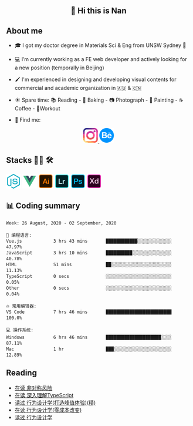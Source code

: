 <h2 align="center">👋 Hi this is Nan</h2>

## About me

- 🎓 I got my doctor degree in Materials Sci & Eng from UNSW Sydney :koala:

- :computer: I’m currently working as a FE web developer and actively looking for a new position (temporally in Beijing)

- :paintbrush: I'm experienced in designing and developing visual contents for commercial and academic organization in :australia: & :cn:

- :sunny: Spare time: :books: Reading - :bread: Baking - :camera: Photograph - :art: Painting - :coffee: Coffee - 💪Workout

- 💬 Find me:
<div align="center">
<a href="https://www.instagram.com/divetothesea/">

<img src="https://raw.githubusercontent.com/southchen/southchen/master/assets/instagram.svg" height="40em"  alt="divetothesea instagram"/>
</a>
<a href="https://www.behance.net/southchen">
<img src="https://raw.githubusercontent.com/southchen/southchen/master/assets/Behance.svg" height="40em"  alt="behance"/>
</a>
</div>

## Stacks 👨‍💻 🛠

<p align='left'>
<div style="display:inline-block">
<img src="https://raw.githubusercontent.com/southchen/southchen/master/assets/JavaScript.svg" height="40em"  alt="javascript"/>
<img src="https://raw.githubusercontent.com/southchen/southchen/master/assets/Vue.svg" height="40em"  alt="vue"/>
<img src="https://raw.githubusercontent.com/southchen/southchen/master/assets/Adobe Ai.svg" height="40em"  alt="adobe ai"/>
<img src="https://raw.githubusercontent.com/southchen/southchen/master/assets/Adobe Lr.svg" height="40em"  alt="adobe lr"/>
<img src="https://raw.githubusercontent.com/southchen/southchen/master/assets/Adobe Ps.svg" height="40em"  alt="adobe Ps"/>
<img src="https://raw.githubusercontent.com/southchen/southchen/master/assets/Adobe Xd.svg" height="40em"  alt="adobe Xd"/>
</div>
</p>

## 📊 Coding summary

<!--START_SECTION:waka-->
```text
Week: 26 August, 2020 - 02 September, 2020

💬 编程语言: 
Vue.js            3 hrs 43 mins       ████████████░░░░░░░░░░░░░   47.97% 
JavaScript        3 hrs 10 mins       ██████████░░░░░░░░░░░░░░░   40.78% 
HTML              51 mins             ██░░░░░░░░░░░░░░░░░░░░░░░   11.13% 
TypeScript        0 secs              ░░░░░░░░░░░░░░░░░░░░░░░░░   0.05% 
Other             0 secs              ░░░░░░░░░░░░░░░░░░░░░░░░░   0.04%

🔥 常用编辑器: 
VS Code           7 hrs 46 mins       █████████████████████████   100.0%

💻 操作系统: 
Windows           6 hrs 46 mins       █████████████████████░░░░   87.11% 
Mac               1 hr                ███░░░░░░░░░░░░░░░░░░░░░░   12.89%

```


<!--END_SECTION:waka-->

## Reading

<!-- DOUBAN-ACTIVITIES:START -->
- [在读 非对称风险](https://www.douban.com/doubanapp/dispatch?uri=/status/3092709473/)
- [在读 深入理解TypeScript](https://www.douban.com/doubanapp/dispatch?uri=/status/3092709384/)
- [读过 行为设计学(打造峰值体验)(精)](https://www.douban.com/doubanapp/dispatch?uri=/status/3089552571/)
- [在读 行为设计学(零成本改变)](https://www.douban.com/doubanapp/dispatch?uri=/status/3089552375/)
- [读过 行为设计学](https://www.douban.com/doubanapp/dispatch?uri=/status/3089551929/)
<!-- DOUBAN-ACTIVITIES:END -->
